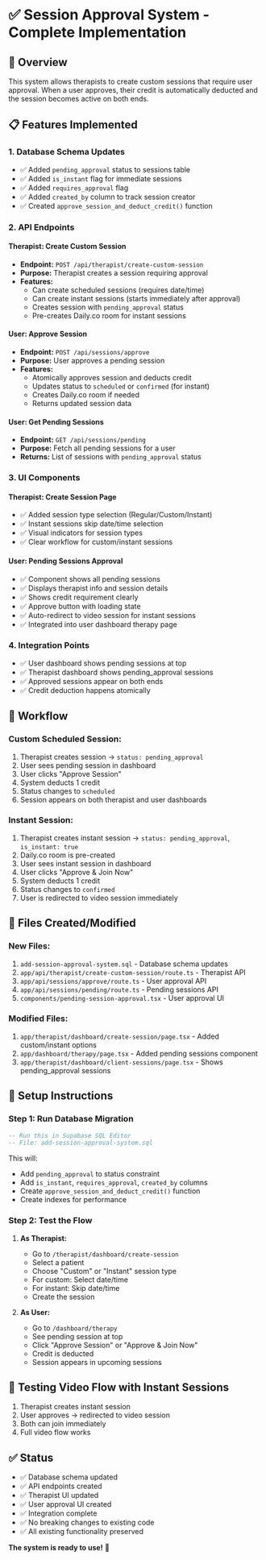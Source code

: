 # ✅ Session Approval System - Complete Implementation

## 🎯 Overview

This system allows therapists to create custom sessions that require user approval. When a user approves, their credit is automatically deducted and the session becomes active on both ends.

## 📋 Features Implemented

### 1. **Database Schema Updates**
   - ✅ Added `pending_approval` status to sessions table
   - ✅ Added `is_instant` flag for immediate sessions
   - ✅ Added `requires_approval` flag
   - ✅ Added `created_by` column to track session creator
   - ✅ Created `approve_session_and_deduct_credit()` function

### 2. **API Endpoints**

#### **Therapist: Create Custom Session**
- **Endpoint:** `POST /api/therapist/create-custom-session`
- **Purpose:** Therapist creates a session requiring approval
- **Features:**
  - Can create scheduled sessions (requires date/time)
  - Can create instant sessions (starts immediately after approval)
  - Creates session with `pending_approval` status
  - Pre-creates Daily.co room for instant sessions

#### **User: Approve Session**
- **Endpoint:** `POST /api/sessions/approve`
- **Purpose:** User approves a pending session
- **Features:**
  - Atomically approves session and deducts credit
  - Updates status to `scheduled` or `confirmed` (for instant)
  - Creates Daily.co room if needed
  - Returns updated session data

#### **User: Get Pending Sessions**
- **Endpoint:** `GET /api/sessions/pending`
- **Purpose:** Fetch all pending sessions for a user
- **Returns:** List of sessions with `pending_approval` status

### 3. **UI Components**

#### **Therapist: Create Session Page**
- ✅ Added session type selection (Regular/Custom/Instant)
- ✅ Instant sessions skip date/time selection
- ✅ Visual indicators for session types
- ✅ Clear workflow for custom/instant sessions

#### **User: Pending Sessions Approval**
- ✅ Component shows all pending sessions
- ✅ Displays therapist info and session details
- ✅ Shows credit requirement clearly
- ✅ Approve button with loading state
- ✅ Auto-redirect to video session for instant sessions
- ✅ Integrated into user dashboard therapy page

### 4. **Integration Points**

- ✅ User dashboard shows pending sessions at top
- ✅ Therapist dashboard shows pending_approval sessions
- ✅ Approved sessions appear on both ends
- ✅ Credit deduction happens atomically

## 🔄 Workflow

### **Custom Scheduled Session:**
1. Therapist creates session → `status: pending_approval`
2. User sees pending session in dashboard
3. User clicks "Approve Session"
4. System deducts 1 credit
5. Status changes to `scheduled`
6. Session appears on both therapist and user dashboards

### **Instant Session:**
1. Therapist creates instant session → `status: pending_approval`, `is_instant: true`
2. Daily.co room is pre-created
3. User sees instant session in dashboard
4. User clicks "Approve & Join Now"
5. System deducts 1 credit
6. Status changes to `confirmed`
7. User is redirected to video session immediately

## 📝 Files Created/Modified

### **New Files:**
1. `add-session-approval-system.sql` - Database schema updates
2. `app/api/therapist/create-custom-session/route.ts` - Therapist API
3. `app/api/sessions/approve/route.ts` - User approval API
4. `app/api/sessions/pending/route.ts` - Pending sessions API
5. `components/pending-session-approval.tsx` - User approval UI

### **Modified Files:**
1. `app/therapist/dashboard/create-session/page.tsx` - Added custom/instant options
2. `app/dashboard/therapy/page.tsx` - Added pending sessions component
3. `app/therapist/dashboard/client-sessions/page.tsx` - Shows pending_approval sessions

## 🚀 Setup Instructions

### **Step 1: Run Database Migration**
```sql
-- Run this in Supabase SQL Editor
-- File: add-session-approval-system.sql
```

This will:
- Add `pending_approval` to status constraint
- Add `is_instant`, `requires_approval`, `created_by` columns
- Create `approve_session_and_deduct_credit()` function
- Create indexes for performance

### **Step 2: Test the Flow**

1. **As Therapist:**
   - Go to `/therapist/dashboard/create-session`
   - Select a patient
   - Choose "Custom" or "Instant" session type
   - For custom: Select date/time
   - For instant: Skip date/time
   - Create the session

2. **As User:**
   - Go to `/dashboard/therapy`
   - See pending session at top
   - Click "Approve Session" or "Approve & Join Now"
   - Credit is deducted
   - Session appears in upcoming sessions

## 🎯 Testing Video Flow with Instant Sessions

1. Therapist creates instant session
2. User approves → redirected to video session
3. Both can join immediately
4. Full video flow works

## ✅ Status

- ✅ Database schema updated
- ✅ API endpoints created
- ✅ Therapist UI updated
- ✅ User approval UI created
- ✅ Integration complete
- ✅ No breaking changes to existing code
- ✅ All existing functionality preserved

**The system is ready to use!** 🎉

